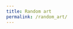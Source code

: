 ```yaml
---
title: Random art
permalink: /random_art/
---
```


<canvas id="myCanvas" width="600" height="600"></canvas>
<script src="/assets/js/random_art.js"></script>
